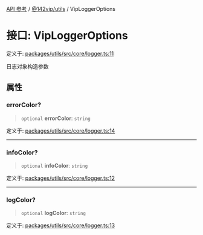 [API 参考](../wiki/Home) / [@142vip/utils](../wiki/@142vip.utils) / VipLoggerOptions

# 接口: VipLoggerOptions

定义于: [packages/utils/src/core/logger.ts:11](https://github.com/142vip/core-x/blob/567cadf3a9f5104aada595325cfb94d08a88f92f/packages/utils/src/core/logger.ts#L11)

日志对象构造参数

## 属性

### errorColor?

> `optional` **errorColor**: `string`

定义于: [packages/utils/src/core/logger.ts:14](https://github.com/142vip/core-x/blob/567cadf3a9f5104aada595325cfb94d08a88f92f/packages/utils/src/core/logger.ts#L14)

***

### infoColor?

> `optional` **infoColor**: `string`

定义于: [packages/utils/src/core/logger.ts:12](https://github.com/142vip/core-x/blob/567cadf3a9f5104aada595325cfb94d08a88f92f/packages/utils/src/core/logger.ts#L12)

***

### logColor?

> `optional` **logColor**: `string`

定义于: [packages/utils/src/core/logger.ts:13](https://github.com/142vip/core-x/blob/567cadf3a9f5104aada595325cfb94d08a88f92f/packages/utils/src/core/logger.ts#L13)
